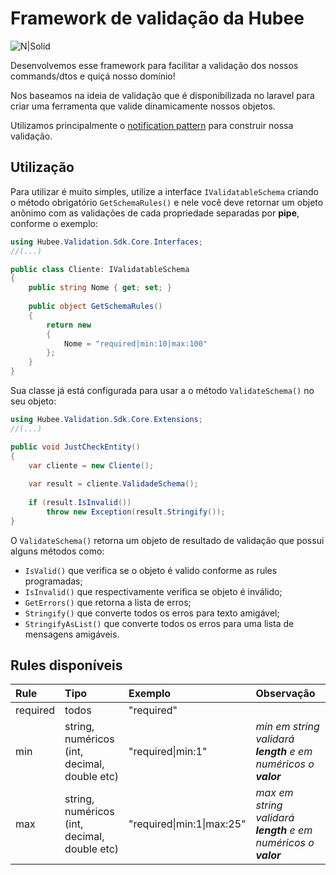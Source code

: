# Framework de validação da Hubee

![N|Solid](https://media-exp1.licdn.com/dms/image/C4E0BAQHOp41isf2byw/company-logo_200_200/0?e=1611792000&v=beta&t=R627Tkw1cwQgb-LjNTJh_4auJWQsQieuU4wHoyLfIDA)

Desenvolvemos esse framework para facilitar a validação dos nossos commands/dtos e quiçá nosso domínio!

Nos baseamos na ideia de validação que é disponibilizada no laravel para criar uma ferramenta que valide dinamicamente nossos objetos.

Utilizamos principalmente o [notification pattern](https://martinfowler.com/articles/replaceThrowWithNotification.html) para construir nossa validação.

## Utilização

Para utilizar é muito simples, utilize a interface `IValidatableSchema` criando o método obrigatório `GetSchemaRules()` e nele você deve retornar um objeto anônimo com as validações de cada propriedade separadas por **pipe**, conforme o exemplo:

```c#
using Hubee.Validation.Sdk.Core.Interfaces;
//(...)

public class Cliente: IValidatableSchema
{
    public string Nome { get; set; }
    
    public object GetSchemaRules()
    {
        return new
        {
            Nome = "required|min:10|max:100"
        };
    }
}
```


Sua classe já está configurada para usar a o método `ValidateSchema()` no seu objeto:

```c#
using Hubee.Validation.Sdk.Core.Extensions;
//(...)

public void JustCheckEntity()
{
    var cliente = new Cliente();
    
    var result = cliente.ValidadeSchema();
    
    if (result.IsInvalid())
        throw new Exception(result.Stringify());
}
```

O `ValidateSchema()` retorna um objeto de resultado de validação que possui alguns métodos como:

+ `IsValid()` que verifica se o objeto é valido conforme as rules programadas;
+ `IsInvalid()` que respectivamente verifica se objeto é inválido;
+ `GetErrors()` que retorna a lista de erros;
+ `Stringify()` que converte todos os erros para texto amigável;
+ `StringifyAsList()` que converte todos os erros para uma lista de mensagens amigáveis.


## Rules disponíveis

| Rule | Tipo | Exemplo | Observação |
|:----|:----|:-------|:----------|
| required | todos | "required"|
| min | string, numéricos (int, decimal, double etc) | "required\|min:1" | *min em string validará **length** e em numéricos o **valor***|
| max | string, numéricos (int, decimal, double etc) | "required\|min:1\|max:25" | *max em string validará **length** e em numéricos o **valor***|
